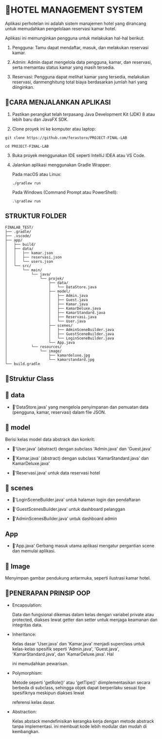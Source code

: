 # 🏨**HOTEL MANAGEMENT SYSTEM**


Aplikasi perhotelan ini adalah sistem manajemen hotel yang dirancang untuk memudahkan pengelolaan reservasi kamar hotel. 

Aplikasi ini memunginkan pengguna untuk melakukan hal-hal berikut:

1. Pengguna: Tamu dapat mendaftar, masuk, dan melakukan reservasi kamar.

2. Admin: Admin dapat mengelola data pengguna, kamar, dan reservasi, serta memantau status kamar yang masih tersedia.

3. Reservasi: Pengguna dapat melihat kamar yang tersedia, melakukan reservasi, danmenghitung total biaya berdasarkan jumlah hari yang diinginkan.


## 🚀**CARA MENJALANKAN APLIKASI**


1. Pastikan perangkat telah terpasang Java Development Kit (JDK) 8 atau lebih baru dan JavaFX SDK.

2. Clone proyek ini ke komputer atau laptop:
```
git clone https://github.com/ferastoro/PROJECT-FINAL-LAB

cd PROJECT-FINAL-LAB
```
3. Buka proyek menggunakan IDE seperti IntelliJ IDEA atau VS Code.

4. Jalankan aplikasi menggunakan Gradle Wrapper:

    Pada macOS atau Linux:
    ```
    ./gradlew run
    ```
    
    Pada Windows (Command Prompt atau PowerShell):
    
    ```
    .\gradlew run
    ```


## **STRUKTUR FOLDER**

```
FINALAB_TEST/
├── .gradle/
├── .vscode/
├── app/
│   ├── build/
│   ├── data/
│   │   ├── kamar.json
│   │   ├── reservasi.json
│   │   └── users.json
│   └── src/
│       └── main/
│           └── java/
│               └── projek/
│                   ├── data/
│                   │   └── DataStore.java
│                   ├── model/
│                   │   ├── Admin.java
│                   │   ├── Guest.java
│                   │   ├── Kamar.java
│                   │   ├── KamarDeluxe.java
│                   │   ├── KamarStandard.java
│                   │   ├── Reservasi.java
│                   │   └── User.java
│                   ├── scenes/
│                   │   ├── AdminSceneBuilder.java
│                   │   ├── GuestSceneBuilder.java
│                   │   └── LoginSceneBuilder.java
│                   └── App.java
│           └── resources/
│               └── image/
│                   ├── kamardeluxe.jpg
│                   └── kamarstandard.jpg
└── build.gradle
```

## 🧩Struktur Class

## 📁 data

- 📌'DataStore.java' yang mengelola penyimpanan dan pemuatan data (pengguna, kamar, reservasi) dalam file JSON.

## 📁 model

Berisi kelas model data abstrack dan konkrit:

- 📌'User.java' (abstract) dengan subclass 'Admin.java' dan 'Guest.java'

- 📌'Kamar.java' (abstract) dengan subclass 'KamarStandard.java' dan KamarDeluxe.java'

- 📌'Reservasi.java' untuk data reservasi hotel

## 📁 scenes

- 📌'LoginSceneBuilder.java' untuk halaman login dan pendaftaran

- 📌'GuestScenesBuilder.java' untuk dashboard pelanggan

- 📌'AdminScenesBuilder.java' untuk dashboard admin

##  App

- 📌'App.java' Gerbang masuk utama aplikasi mengatur pergantian scene dan memulai aplikasi.

## 📁 Image

Menyimpan gambar pendukung antarmuka, seperti ilustrasi kamar hotel.


## 🎯**PENERAPAN PRINSIP OOP**


- Encapsulation:

  Data dan fungsional dikemas dalam kelas dengan variabel private atau protected, diakses lewat getter dan setter untuk menjaga keamanan dan integritas data.

- Inheritance:

  Kelas dasar 'User.java' dan 'Kamar.java' menjadi superclass untuk kelas-kelas spesifik seperti 'Admin.java', 'Guest.java', 'KamarStandard.java', dan 'KamarDeluxe.java'. Hal


  ini memudahkan pewarisan.

- Polymorphism:

  Metode seperti 'getRole()' atau 'getTipe()' diimplementasikan secara berbeda di subclass, sehingga  objek dapat berperilaku sesuai tipe spesifiknya meskipun diakses lewat


  referensi kelas dasar.

- Abstraction:

  Kelas abstack mendefinisikan kerangka kerja dengan metode abstrack tanpa implementasi. ini membuat kode lebih modular dan mudah di kembangkan.


